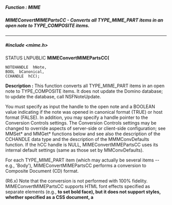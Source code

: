 ##### Function : MIME
##### MIMEConvertMIMEPartsCC - Converts all TYPE_MIME_PART items in an open note to TYPE_COMPOSITE items.
---
##### #include <mime.h>
STATUS LNPUBLIC **MIMEConvertMIMEPartsCC(**

	NOTEHANDLE  hNote,
	BOOL  bCanonical,
	CCHANDLE  hCC);
**Description :**
This function converts all TYPE_MIME_PART items in an open note to 
TYPE_COMPOSITE items.    It does not update the Domino database; to update the 
database, call NSFNoteUpdate.

You must specify as input the handle to the open note and a BOOLEAN value 
indicating if the note was opened in canonical format (TRUE) or host format 
(FALSE).  In addition, you may specify a handle pointer to the Conversion 
Controls settings.  The Conversion Controls settings may be changed to override 
aspects of server-side or client-side configuration; see MMSet* and MMGet* 
functions below and see also the description of the CCHANDLE data type and the 
description of the MMMConvDefaults function.  If the hCC handle is NULL, 
MIMEConvertMIMEPartsCC uses its internal default settings (same as those set by 
MMConvDefaults).

For each TYPE_MIME_PART item (which may actually be several items -- e.g., 
'Body'), MIMEConvertMIMEPartsCC performs a conversion to Composite Document 
(CD) format.

(R6.x) Note that the conversion is not performed with 100% fidelity.  
MIMEConvertMIMEPartsCC supports HTML font effects specified as separate 
elements (e.g., <b> to set bold face), but it does not support styles, whether 
specified as a CSS document, a <style> element, or as a 'style=' parameter to 
other elements (e.g., <div> or <span>).  MIMEConvertMIMEPartsCC does not fully 
support the conversion of multipart/related parts; image placement in the 
converted document will not match the original placement in the source 
document.  The rendering of tables and lists also may be somewhat different in 
the converted document.  MIMEConvertMIMEPartsCC also does not convert "active 
content"; for example, Javascript contained in an application/x-javascript 
part.  Such parts are retained as attachments in the converted document.

(R7.x/R8) Note that the conversion is not performed with 100% fidelity.  
MIMEConvertMIMEPartsCC supports HTML font effects specified as separate 
elements (e.g., <b> to set bold face), but it does not support styles, whether 
specified as a CSS document, a <style> element, or as a 'style=' parameter to 
other elements (e.g., <div> or <span>).  The rendering of tables and lists also 
may be somewhat different in the converted document.  MIMEConvertMIMEPartsCC 
also does not convert "active content"; for example, Javascript contained in an 
application/x-javascript part.  Such parts are retained as attachments in the 
converted document.

If MIMEConvertMIMEPartsCC is called on the Domino server, its actions are 
affected by its configuration as specified in the Domino Server Configuration; 
see the MIME pages of the Server Configuration for details.  If 
MIMEConvertMIMEPartsCC is called on the Notes client, its actions are affected 
by its configuration as specified in the Personal Name and Address book; see 
the International MIME Settings document for details.
**Parameters :**
Input :
hNote  -  The handle to the open note to be converted.

bCanonical  -  A boolean flag that is TRUE if the input note is in canonical format,  FALSE otherwise.

hCC  -  If non-NULL, the handle to the Conversion Controls settings.  If NULL, the default settings are used (same as those set by MMConvDefaults).

Output :
(routine)  -  Return status from this call.
	NOERROR - Successfully converted the note.
	ERR_xxx - Errors returned by lower level functions.  Call to OSLoadString to interpret the error status as a string that you may display/log for the user.


**Sample Usage :**
```
/* get the notes flags, determine if the note was opened in canonical format, */
/*  create the default conversion control settings and then call 
MIMEConvertMIMEPartCC */

WORD wNoteFlags;
BOOL bCanonical;
CCHANDLE hCC = NULLHANDLE;
STATUS error;

NSFNoteGetInfo(hNote, _NOTE_FLAGS, &wNoteFlags);

bCanonical = (wNoteFlags & NOTE_FLAG_CANONICAL) != 0;

if (error = MMreateConvControls(&hCC)) { /* create the default conversion 
control settings */
	goto exit;
}

MMSetReadReceipt(hCC, 1);  /* 0 - Do not pass read receipt requests when 
importing or exporting (default) */
	    /* 1 - Support read receipt requests (as Return-Receipt-To when 
exporting) */
	    /* 2 - Support read receipt requests (as 
Disposition-Notification-To when exporting) */

if (error = MIMEConvertMIMEPartsCC(hNote, bCanonical, hCC)) {
	goto exit;
}

if (error = MMDestroyConvControls(hCC)) { /* destroy the default conversion 
control settings */
	goto exit;
}

```
**See Also :**
[MIMEConvertMIMEPartCC](D:/md_files/MIMEConvertMIMEPartCC.md)
[TYPE_xxx](D:/md_files/TYPE_xxx.md)
---
